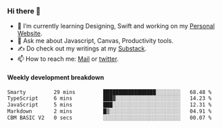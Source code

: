 ### Hi there 👋

- 🌱 I’m currently learning Designing, Swift and working on my [Personal Website](https://kvaishak.com/).
- 💬 Ask me about Javascript, Canvas,  Productivity tools. 
- :writing_hand: Do check out my writings at my [Substack](https://kvaishak.substack.com/).
- 📫 How to reach me: [Mail](mailto:vaishak.kaippanchery@gmail.com) or [twitter](https://twitter.com/kvaishack).


#### Weekly development breakdown

<!--START_SECTION:waka-->

```txt
Smarty         29 mins         █████████████████░░░░░░░░   68.48 %
TypeScript     6 mins          ███▓░░░░░░░░░░░░░░░░░░░░░   14.23 %
JavaScript     5 mins          ███░░░░░░░░░░░░░░░░░░░░░░   12.31 %
Markdown       2 mins          █▒░░░░░░░░░░░░░░░░░░░░░░░   04.91 %
CBM BASIC V2   0 secs          ░░░░░░░░░░░░░░░░░░░░░░░░░   00.07 %
```

<!--END_SECTION:waka-->
